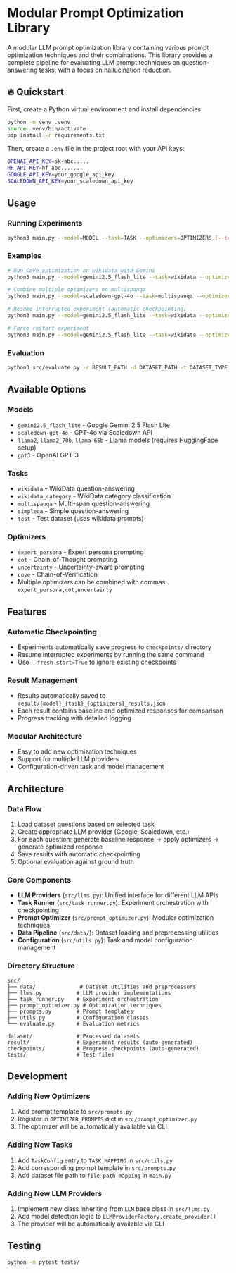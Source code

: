 # Modular Prompt Optimization Library

A modular LLM prompt optimization library containing various prompt optimization techniques and their combinations. This library provides a complete pipeline for evaluating LLM prompt techniques on question-answering tasks, with a focus on hallucination reduction.

## :fire: Quickstart

First, create a Python virtual environment and install dependencies:

```bash
python -m venv .venv
source .venv/bin/activate
pip install -r requirements.txt
```

Then, create a `.env` file in the project root with your API keys:

```bash
OPENAI_API_KEY=sk-abc.....
HF_API_KEY=hf_abc.......
GOOGLE_API_KEY=your_google_api_key
SCALEDOWN_API_KEY=your_scaledown_api_key
```

## Usage

### Running Experiments

```bash
python3 main.py --model=MODEL --task=TASK --optimizers=OPTIMIZERS [--temperature=0.07] [--top-p=0.9] [--fresh-start=True]
```

### Examples

```bash
# Run CoVe optimization on wikidata with Gemini
python3 main.py --model=gemini2.5_flash_lite --task=wikidata --optimizers=cove

# Combine multiple optimizers on multispanqa
python3 main.py --model=scaledown-gpt-4o --task=multispanqa --optimizers=expert_persona,cot,uncertainty

# Resume interrupted experiment (automatic checkpointing)
python3 main.py --model=gemini2.5_flash_lite --task=wikidata --optimizers=cove

# Force restart experiment
python3 main.py --model=gemini2.5_flash_lite --task=wikidata --optimizers=cove --fresh-start=True
```

### Evaluation

```bash
python3 src/evaluate.py -r RESULT_PATH -d DATASET_PATH -t DATASET_TYPE
```

## Available Options

### Models
- `gemini2.5_flash_lite` - Google Gemini 2.5 Flash Lite
- `scaledown-gpt-4o` - GPT-4o via Scaledown API
- `llama2`, `llama2_70b`, `llama-65b` - Llama models (requires HuggingFace setup)
- `gpt3` - OpenAI GPT-3

### Tasks
- `wikidata` - WikiData question-answering
- `wikidata_category` - WikiData category classification
- `multispanqa` - Multi-span question-answering
- `simpleqa` - Simple question-answering
- `test` - Test dataset (uses wikidata prompts)

### Optimizers
- `expert_persona` - Expert persona prompting
- `cot` - Chain-of-Thought prompting  
- `uncertainty` - Uncertainty-aware prompting
- `cove` - Chain-of-Verification
- Multiple optimizers can be combined with commas: `expert_persona,cot,uncertainty`

## Features

### Automatic Checkpointing
- Experiments automatically save progress to `checkpoints/` directory
- Resume interrupted experiments by running the same command
- Use `--fresh-start=True` to ignore existing checkpoints

### Result Management
- Results automatically saved to `result/{model}_{task}_{optimizers}_results.json`
- Each result contains baseline and optimized responses for comparison
- Progress tracking with detailed logging

### Modular Architecture
- Easy to add new optimization techniques
- Support for multiple LLM providers
- Configuration-driven task and model management

## Architecture

### Data Flow
1. Load dataset questions based on selected task
2. Create appropriate LLM provider (Google, Scaledown, etc.)
3. For each question: generate baseline response → apply optimizers → generate optimized response
4. Save results with automatic checkpointing
5. Optional evaluation against ground truth

### Core Components

- **LLM Providers** (`src/llms.py`): Unified interface for different LLM APIs
- **Task Runner** (`src/task_runner.py`): Experiment orchestration with checkpointing
- **Prompt Optimizer** (`src/prompt_optimizer.py`): Modular optimization techniques
- **Data Pipeline** (`src/data/`): Dataset loading and preprocessing utilities
- **Configuration** (`src/utils.py`): Task and model configuration management

### Directory Structure

```
src/
├── data/              # Dataset utilities and preprocessors  
├── llms.py           # LLM provider implementations
├── task_runner.py    # Experiment orchestration
├── prompt_optimizer.py # Optimization techniques
├── prompts.py        # Prompt templates
├── utils.py          # Configuration classes
└── evaluate.py       # Evaluation metrics

dataset/              # Processed datasets
result/               # Experiment results (auto-generated)
checkpoints/          # Progress checkpoints (auto-generated)
tests/                # Test files
```

## Development

### Adding New Optimizers

1. Add prompt template to `src/prompts.py`
2. Register in `OPTIMIZER_PROMPTS` dict in `src/prompt_optimizer.py`
3. The optimizer will be automatically available via CLI

### Adding New Tasks

1. Add `TaskConfig` entry to `TASK_MAPPING` in `src/utils.py`
2. Add corresponding prompt template in `src/prompts.py`
3. Add dataset file path to `file_path_mapping` in `main.py`

### Adding New LLM Providers

1. Implement new class inheriting from `LLM` base class in `src/llms.py`
2. Add model detection logic to `LLMProviderFactory.create_provider()`
3. The provider will be automatically available via CLI

## Testing

```bash
python -m pytest tests/
```